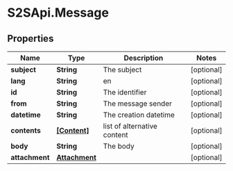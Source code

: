 # S2SApi.Message

## Properties

Name | Type | Description | Notes
------------ | ------------- | ------------- | -------------
**subject** | **String** | The subject | [optional] 
**lang** | **String** | en | [optional] 
**id** | **String** | The identifier | [optional] 
**from** | **String** | The message sender | [optional] 
**datetime** | **String** | The creation datetime | [optional] 
**contents** | [**[Content]**](Content.md) | list of alternative content | [optional] 
**body** | **String** | The body | [optional] 
**attachment** | [**Attachment**](Attachment.md) |  | [optional] 


